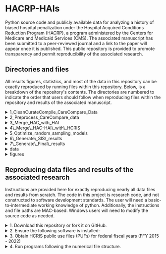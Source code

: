 # HACRP-HAIs

Python source code and publicly available data for analyzing a history of biased hospital penalization under the Hospital Acquired Conditions Reduction Program (HACRP), a program administered by the Centers for Medicare and Medicaid Services (CMS). The associated manuscript has been submitted to a peer-reviewed journal and a link to the paper will appear once it is published. This public repository is provided to promote transparency and permit reproducibility of the associated research.


## Directories and files
All results figures, statistics, and most of the data in this repository can be exactly reproduced by running files within this repository. Below, is a breakdown of the repository's contents. The directories are numbered to indicate the order that users should follow when reproducing files within the repository and results of the associated manuscript.

<details><summary>1_CleanCurateCompile_CareCompare_Data</summary>
Each python file in this directory aggregates years of archived CMS CareCompare data into a single file.

- `HACRP_Facility_Files_CombineYears.py`
- `HAI_Facility_Files_CombineYears.py`

</details>


<details><summary>2_Preprocess_CareCompare_data</summary>
Each python file in this directory preprocesses time-aggregated HAI data to achieve standardized feature names and filtered-feature datasets.

- `Generate_CAUTI_data.py`
- `Generate_CLABSI_data.py`
- `Generate_MRSA_data.py`
- `Generate_CDI_data.py`

</details>

<details><summary>3_Merge_HAC_with_HAI</summary>
Jupyter notebook files in this directory merge data from HAI files with data from HACRP files. These files are also responsible for reproducing HACRP penalty assignments from scratch (a vital validation step). Each year is represented by its own file, due to the complexity of the tasks and varied changes in the HACRP program from one year to the next.

- `2015.ipynb`
- `2016.ipynb`
- `2017-Part1.ipynb`
- `2017-Part2.ipynb`
- `2018.ipynb`
- `2019.ipynb`
- `2020.ipynb`
- `2021.ipynb`
- `2022.ipynb`   
</details>

<details><summary>4\_Merge\_HAC-HAI\_with\_HCRIS</summary>
Jupyter notebook files in this directory take the merged HAC-HAI data and then merge it with data from the CMS Healthcare Cost Report Information System (HCRIS).

- <details><summary>1_generate_filtered_PUF_df.ipynb</summary>

     - This Jupyter notebook file checks, constructs, and/or reproduces payments from the Inpatient Prospective Payment System (IPPS) and penalties from the Hospital Acquired Conditions Reduction Program (HACRP). These data are obtained from HCRIS data sets.

- <details><summary>2_generate_compiled_df.ipynb</summary>

     - This Jupyter notebook produces the compiled file of HAI, HACRP, and HCRIS data that will be used in part for optimizing random sampling models, which are in-turn used to calculate the standardized infection score (SIS).

</details>


<details><summary>5_Optimize_random_sampling_models</summary>
The purpose of contents in this directory are to explain the variation in reported numbers of infections for specific types of HAIs (across years and among hospitals) as a consequence of random variation based on hospital volume. The models used here are based on a simple binomial random sampling approach (similar to a model based on coin flips).

- <details><summary>CAUTI_opt_DataGen.py</summary>
	- A small file (only 8 lines). The file is used to pass CAUTI-based parameters and arguments to functions in the HAI_optimize.py file.

- <details><summary>CLABSI_opt_DataGen.py</summary>
	- A small file (only 8 lines). The file is used to pass CLABSI-based parameters and arguments to functions in the HAI_optimize.py file.

- <details><summary>MRSA_opt_DataGen.py</summary>
	- A small file (only 8 lines). The file is used to pass MRSA-based parameters and arguments to functions in the HAI_optimize.py file.

- <details><summary>CDI_opt_DataGen.py</summary>
	- A small file (only 8 lines). The file is used to pass CDI-based parameters and arguments to functions in the HAI_optimize.py file.	  
- <details><summary>HAI_optimize.py</summary>

	- This python file optimizes parameters of random sampling models for particular types of HAIs (CAUTI, CLABSI, MRSA, CDI).

</details>


<details><summary>6\_Generate\_SIS\_results</summary>
The jupyter notebooks in this directory are similar to those in the Merge\_HAC\_with_HAI directory. However, rather than attempt to reproduce actual HACRP penalty assignments using numbers of observed infections, each Jupyter notebook produces HACRP penalty assignments based on the numbers of infections expected at random based on volume.

- `SIS_2015.ipynb`
- `SIS_2016.ipynb`
- `SIS_2017.ipynb`
- `SIS_2018.ipynb`
- `SIS_2019.ipynb`
- `SIS_2020.ipynb`
- `SIS_2021.ipynb`
- `SIS_2022.ipynb`

</details>


<details><summary>7\_Generate\_Final\_results</summary>
This jupyter notebook in this directory imports a single file containing merged data from all of the above directories (1 to 6). It then produces all tables and figures contained in the associated manuscript.

- `generate_final_results.ipynb`

</details>


<details><summary>data</summary>
This directory contains other directories, each containing data that are either imported or produced by the above directories (1 to 7).

- <details><summary>CareCompare\_data</summary>

   - <details><summary>CombinedFiles_HACRP</summary>
   
   		- <details><summary>Facility.pkl</summary>
   		A pickle file containing cleaned and curated data from the Hospital Acquired Conditions Reduction Program (HACRP) files obtained from the CMS Care Compare hospitals archive.
   
   - <details><summary>CombinedFiles_HAI</summary>
   
   		- <details><summary>Facility.pkl</summary> 
   		A pickle file containing cleaned and curated data on Healthcare Associated Infections (HAIs) obtained from the CMS Care Compare hospitals archive.


	
- <details><summary>Compiled\_HCRIS-HACRP-HAI-RAND</summary>
Files in this directory contain data merged from HCRIS, cost report data from RAND, and files from the CMS Care Compare archive for HAIs and the HACRP. The two files below contain the exact same data, but in different file formats.

	- `Compiled_HCRIS-HACRP-HAI-RAND.csv`
	- `Compiled_HCRIS-HACRP-HAI-RAND.pkl`
   

- <details><summary>finalized</summary>
This directory contains files that are the final product of merging data from HCRIS, RAND, and HAI and HACRP data from Care Compare, as well as data on reproduced penalty assignments, penalty assignments based on the standardized infection score (SIS), and penalty assignments based on random expectations. 

    - `final_2015.pkl`
    - `final_2016.pkl`
    - `final_2017.pkl`
    - `final_2018.pkl`
    - `final_2019.pkl`
    - `final_2020.pkl`
    - `final_2021.pkl`
    - `final_2022.pkl`
     

- <details><summary>HCRIS_data</summary>
This directory contains a file engineered from freely available SAS-based HCRIS cost report files. The file is generated by the `1_generate_filtered_PUF_df.ipynb` file. The resulting data file is then used by the `2_generate_compiled_df.ipynb` file.

     - `FilteredEngineeredPUF_p5.pkl`

- <details><summary>merged\_HAC\_HAI</summary>
Files in this directory are serialized python data files. These files contain HACRP data merged with HAI data, as well as reproduced penalty assignments and their associated data.

     - `HAI_HAC_2015.pkl`
     - `HAI_HAC_2016.pkl`
     - `HAI_HAC_2017.pkl`
     - `HAI_HAC_2018.pkl`
     - `HAI_HAC_2019.pkl`
     - `HAI_HAC_2020.pkl`
     - `HAI_HAC_2021.pkl`
     - `HAI_HAC_2022.pkl`
     - `P1_HAI_HAC_2017_holdout.pkl`
     - `P1_HAI_HAC_2017.pkl`

- <details><summary>optimized\_by\_HAI\_file\_date</summary>
This directory contains four other directories, each containing the outputs of random sample based modeling, including optimized model parameters.

     - CAUTI
     - CLABSI
     - MRSA
     - CDI

- <details><summary>preprocessed\_HAI\_data</summary>
	The directory holds curated and processed data from the CMS CareCompare Hospital archive. The contents are:
     - `CAUTI_Data.pkl`
     - `CLABSI_Data.pkl`
     - `MRSA_Data.pkl`
     - `CDI_Data.pkl`

     
- <details><summary>Rand_CostReport</summary>
This directory contains a file obtained from the RAND hospital cost report tool, which offers a single freely available file. This file is used in the current project to verify derived IPPS payment values.

     - `rand_hcris_free_2022_11_01.csv`

- <details><summary>states_codes</summary>
This directory contains a single small file. The file contains state codes used in the formation of 6-digit CMS facility numbers. These are used in verifying and engineering HCRIS data.

     - `HCRIS_STATE_CODES.csv`

</details>



<details><summary>figures</summary>
The files in this directory comprise the graphical results of the associated manuscript and its appendix.


- <details><summary>`Hists_HAC.png`</summary>
A figure showing that the distribution of random-based HAC scores is highly similar to the distribution of actual HAC scores.

- <details><summary>`Obs_v_Pred.png`</summary>
A figure showing that random expectations based on volume explain the majority of variation in reported numbers of infections across hospitals.

- <details><summary>`change_in_rank.png`</summary>
A figure showing the result of accounting for random expectations based on volume when calculating rates of HAIs. Specifically, hospital rankings in HAC scores drastically change when using the SIS to account for random expectations.

- <details><summary>`expected_penalties.png`</summary>
A figure showing the accumulation of biased HACRP penalties and inappropriate CMS savings across program years (2015 to 2022).

</details>




## Reproducing data files and results of the associated research

Instructions are provided here for exactly reproducing nearly all data files and results from scratch. The code in this project is research code, and not constructed to software development standards. The user will need a basic-to-intermediate working knowledge of python. Additionally, the instructions and file paths are MAC-based. Windows users will need to modify the source code as needed.

<details><summary>1. Download this repository or fork it on GitHub.</summary>

- The directory should be stored in a `GitHub` directory directly below the user directory. Otherwise, the user will need to change file paths in each python (.py) and jupyter notebook (.ipynb) file. 

</details>

<details><summary>2. Ensure the following software is installed:</summary>
Versions are those used in the current project. Similar versions will likely work as well. 

- python==3.8.12
- pandas==1.4.0 
- numpy==1.22.1
- scipy==1.7.3
- matplotlib==3.3.4
- matplotlib-inline==0.1.3
- jupyter-book==0.12.2
- jupyter-core==4.9.1
- ipython==8.0.1
- scikit_posthocs==0.7.0

</details>

<details><summary>3. Obtain HCRIS public use files (PUFs) for federal fiscal years (FFY 2015 - 2022) </summary>

- These files are downloaded from: `https://www.cms.gov/Research-Statistics-Data-and-Systems/Downloadable-Public-Use-Files/Cost-Reports/Cost-Reports-by-Fiscal-Year.` 

- For each FFY, these PUFs consist of a report table, a numeric table, and an alpha-numeric table. 

- These files are too large to provision with this project's repository. 

- Store the files on this path: `~/Desktop/HCRIS/HCRIS_PUFs/`, where the tilde (~) indicates the user directory. Of course, you can store them wherever you like, so long as the path in the `1_generate_filtered_PUF_df.ipynb` file is changed to reflect the PUFs location.

</details>

<details><summary>4. Run programs following the numerical file structure.</summary>

 - <details><summary>1\_CleanCurateCompile\_CareCompare\_Data</summary>
Run these files to generate aggregated HAI and HACRP data. It doesn't matter which is run first.

	- `HACRP_Facility_Files_CombineYears.py`
	- `HAI_Facility_Files_CombineYears.py`


- <details><summary>2\_Preprocess\_CareCompare\_data</summary>
Run these files to preprocesses aggregated HAI data. Each file will take a few hours, so it's best to run each in a different terminal window. It doesn't matter which is run first.

	- `Generate_CAUTI_data.py`
	- `Generate_CLABSI_data.py`
	- `Generate_MRSA_data.py`
	- `Generate_CDI_data.py`

- <details><summary>3\_Merge\_HAC\_with\_HAI</summary>
Run each of these Jupyter notebook files. With the exception of part 1 and part 2 for 2017, it doesn't matter which notebook you run first. For 2017, run part 1 first.

	- `2015.ipynb`
	- `2016.ipynb`
	- `2017-Part1.ipynb`
	- `2017-Part2.ipynb`
	- `2018.ipynb`
	- `2019.ipynb`
	- `2020.ipynb`
	- `2021.ipynb`
	- `2022.ipynb`   

- <details><summary>4\_Merge\_HAC-HAI\_with\_HCRIS</summary>
Run these Jupyter notebook files to merge HAC/HAI data with HCRIS data. Run `1_generate_filtered_PUF_df.ipynb` first.

	- `1_generate_filtered_PUF_df.ipynb`
	- `2_generate_compiled_df.ipynb`</summary>
	
- <details><summary>5\_Optimize\_random\_sampling\_models</summary>
Run each of the `...opt_DataGen.py` files to generate optimized random expectations for each type of HAI, for each hospital in each year. Each file will take seveal hours to run, so it is recommended to run each of the 4 files in its own terminal window.

	- `CAUTI_opt_DataGen.py`
	- `CLABSI_opt_DataGen.py`
	- `MRSA_opt_DataGen.py`
	- `CDI_opt_DataGen.py`		
	- `HAI_optimize.py`

- <details><summary>6\_Generate\_SIS\_results</summary>
The jupyter notebooks in this directory are similar to those in the Merge\_HAC\_with_HAI directory. However, rather than attempt to reproduce actual HACRP penalty assignments using numbers of observed infections, each Jupyter notebook produces HACRP penalty assignments based on the numbers of infections expected at random based on volume.

	- `SIS_2015.ipynb`
	- `SIS_2016.ipynb`
	- `SIS_2017.ipynb`
	- `SIS_2018.ipynb`
	- `SIS_2019.ipynb`
	- `SIS_2020.ipynb`
	- `SIS_2021.ipynb`
	- `SIS_2022.ipynb`

- <details><summary>7\_Generate\_Final\_results</summary>
Run this jupyter notebook to reproduce all tables and figures contained in the associated manuscript.

	- `generate_final_results.ipynb`

</details>